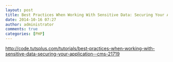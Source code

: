 ```yaml
---
layout: post
title: Best Practices When Working With Sensitive Data: Securing Your Application
date: 2014-10-16 07:27
author: administrator
comments: true
categories: [PHP]
---
```

<a href="http://code.tutsplus.com/tutorials/best-practices-when-working-with-sensitive-data-securing-your-application--cms-21719" target="_blank">http://code.tutsplus.com/tutorials/best-practices-when-working-with-sensitive-data-securing-your-application--cms-21719</a>
